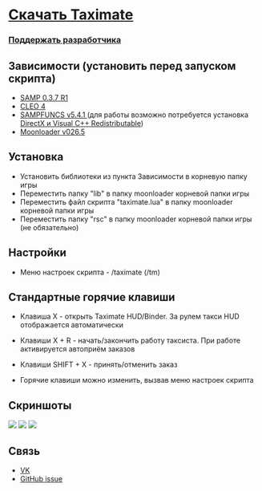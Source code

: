 # [Скачать Taximate](https://github.com/21se/Taximate/releases)
### [Поддержать разработчика](https://qiwi.com/n/TWONSE)

## Зависимости (установить перед запуском скрипта)
-   [SAMP 0.3.7 R1](http://files.sa-mp.com/sa-mp-0.3.7-install.exe)
-   [CLEO 4](https://cleo.li)
-   [SAMPFUNCS v5.4.1 ](https://www.blast.hk/threads/17/) (для работы возможно потребуется установка [DirectX и Visual C++ Redistributable](https://www.dropbox.com/s/sgbnapzy66umupu/sampfuncs.zip?dl=1))
-   [Moonloader v026.5](https://www.blast.hk/threads/13305/)

## Установка

- Установить библиотеки из пункта Зависимости в корневую папку игры
- Переместить папку "lib" в папку moonloader корневой папки игры
- Переместить файл скрипта "taximate.lua" в папку moonloader корневой папки игры
- Переместить папку "rsc" в папку moonloader корневой папки игры (не обязательно)

## Настройки
- Меню настроек скрипта - /taximate (/tm)

## Стандартные горячие клавиши
- Клавиша X - открыть Taximate HUD/Binder. За рулем такси HUD отображается автоматически

- Клавиши X + R - начать/закончить работу таксиста. При работе активируется автоприём заказов

- Клавиши SHIFT + X - принять/отменить заказ

- Горячие клавиши можно изменить, вызвав меню настроек скрипта

## Скриншоты

![ ](https://i.imgur.com/RTmMI61.png)
![ ](https://i.imgur.com/nyNEWRR.png)
![ ](https://i.imgur.com/1rDyS6k.png)

## Связь

- [VK](https://vk.com/twonse)
- [GitHub issue](https://github.com/21se/Taximate/issues/new)
